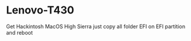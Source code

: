 # Lenovo-T430
Get Hackintosh MacOS High Sierra 
just copy all folder EFI on EFI partition and reboot
